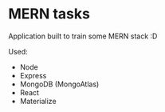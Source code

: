 # MERN tasks

Application built to train some MERN stack :D

Used:
- Node
- Express
- MongoDB (MongoAtlas)
- React
- Materialize